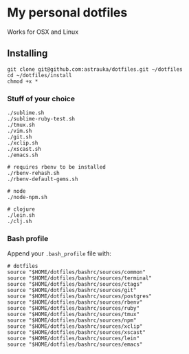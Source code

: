 # My personal dotfiles

Works for OSX and Linux

## Installing

```
git clone git@github.com:astrauka/dotfiles.git ~/dotfiles
cd ~/dotfiles/install
chmod +x *
```

### Stuff of your choice

```
./sublime.sh
./sublime-ruby-test.sh
./tmux.sh
./vim.sh
./git.sh
./xclip.sh
./xscast.sh
./emacs.sh

# requires rbenv to be installed
./rbenv-rehash.sh
./rbenv-default-gems.sh

# node
./node-npm.sh

# clojure
./lein.sh
./clj.sh
```

### Bash profile

Append your `.bash_profile` file with:

```
# dotfiles
source "$HOME/dotfiles/bashrc/sources/common"
source "$HOME/dotfiles/bashrc/sources/terminal"
source "$HOME/dotfiles/bashrc/sources/ctags"
source "$HOME/dotfiles/bashrc/sources/git"
source "$HOME/dotfiles/bashrc/sources/postgres"
source "$HOME/dotfiles/bashrc/sources/rbenv"
source "$HOME/dotfiles/bashrc/sources/ruby"
source "$HOME/dotfiles/bashrc/sources/tmux"
source "$HOME/dotfiles/bashrc/sources/npm"
source "$HOME/dotfiles/bashrc/sources/xclip"
source "$HOME/dotfiles/bashrc/sources/xscast"
source "$HOME/dotfiles/bashrc/sources/lein"
source "$HOME/dotfiles/bashrc/sources/emacs"
```
